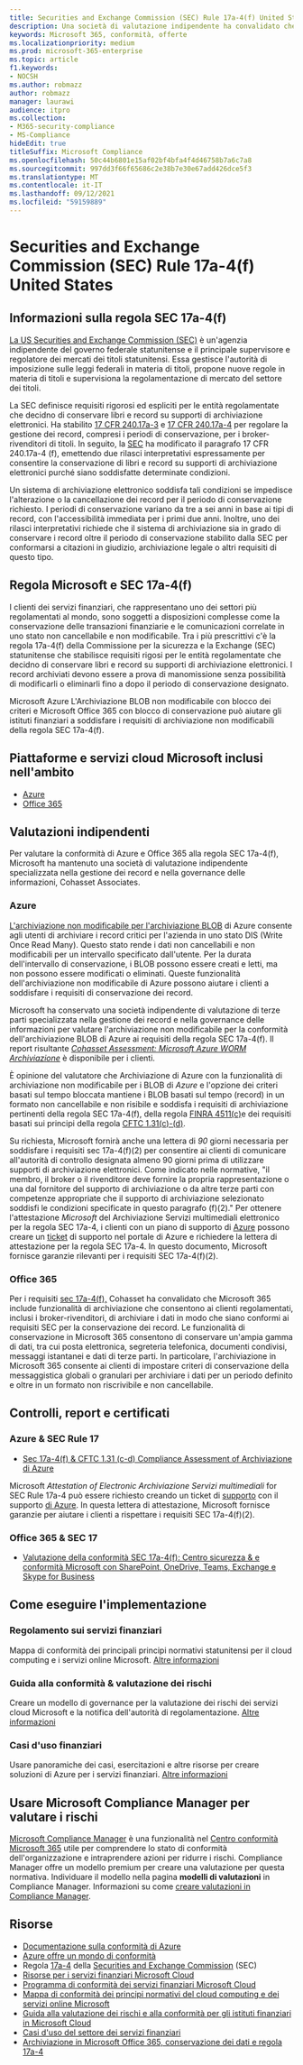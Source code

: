 ```yaml
---
title: Securities and Exchange Commission (SEC) Rule 17a-4(f) United States
description: Una società di valutazione indipendente ha convalidato che Azure e Office 365 possono aiutare le società finanziarie a soddisfare i requisiti di conservazione e archiviazione non modificabili della regola SEC 17a-4(f).
keywords: Microsoft 365, conformità, offerte
ms.localizationpriority: medium
ms.prod: microsoft-365-enterprise
ms.topic: article
f1.keywords:
- NOCSH
ms.author: robmazz
author: robmazz
manager: laurawi
audience: itpro
ms.collection:
- M365-security-compliance
- MS-Compliance
hideEdit: true
titleSuffix: Microsoft Compliance
ms.openlocfilehash: 50c44b6801e15af02bf4bfa4f4d46758b7a6c7a8
ms.sourcegitcommit: 997dd3f66f65686c2e38b7e30e67add426dce5f3
ms.translationtype: MT
ms.contentlocale: it-IT
ms.lasthandoff: 09/12/2021
ms.locfileid: "59159889"
---
```

# <a name="securities-and-exchange-commission-sec-rule-17a-4f-united-states"></a>Securities and Exchange Commission (SEC) Rule 17a-4(f) United States

## <a name="about-sec-rule-17a-4f"></a>Informazioni sulla regola SEC 17a-4(f)

[La US Securities and Exchange Commission (SEC)](https://www.sec.gov/) è un'agenzia indipendente del governo federale statunitense e il principale supervisore e regolatore dei mercati dei titoli statunitensi. Essa gestisce l'autorità di imposizione sulle leggi federali in materia di titoli, propone nuove regole in materia di titoli e supervisiona la regolamentazione di mercato del settore dei titoli.

La SEC definisce requisiti rigorosi ed espliciti per le entità regolamentate che decidno di conservare libri e record su supporti di archiviazione elettronici. Ha stabilito [17 CFR 240.17a-3](https://www.govinfo.gov/app/details/CFR-2012-title17-vol3/CFR-2012-title17-vol3-sec240-17a-3) e [17 CFR 240.17a-4](https://www.ecfr.gov/cgi-bin/text-idx?mc=true&node=pt17.4.240&rgn=div5#se17.4.240_117a_64) per regolare la gestione dei record, compresi i periodi di conservazione, per i broker-rivenditori di titoli. In seguito, la [SEC](https://www.sec.gov/rules/interp/34-47806.htm) ha modificato il paragrafo 17 CFR 240.17a-4 (f), emettendo due rilasci interpretativi espressamente per consentire la conservazione di libri e record su supporti di archiviazione elettronici purché siano soddisfatte determinate condizioni.

Un sistema di archiviazione elettronico soddisfa tali condizioni se impedisce l'alterazione o la cancellazione dei record per il periodo di conservazione richiesto. I periodi di conservazione variano da tre a sei anni in base ai tipi di record, con l'accessibilità immediata per i primi due anni. Inoltre, uno dei rilasci interpretativi richiede che il sistema di archiviazione sia in grado di conservare i record oltre il periodo di conservazione stabilito dalla SEC per conformarsi a citazioni in giudizio, archiviazione legale o altri requisiti di questo tipo.

## <a name="microsoft-and-sec-rule-17a-4f"></a>Regola Microsoft e SEC 17a-4(f)

I clienti dei servizi finanziari, che rappresentano uno dei settori più regolamentati al mondo, sono soggetti a disposizioni complesse come la conservazione delle transazioni finanziarie e le comunicazioni correlate in uno stato non cancellabile e non modificabile. Tra i più prescrittivi c'è la regola 17a-4(f) della Commissione per la sicurezza e la Exchange (SEC) statunitense che stabilisce requisiti rigosi per le entità regolamentate che decidno di conservare libri e record su supporti di archiviazione elettronici. I record archiviati devono essere a prova di manomissione senza possibilità di modificarli o eliminarli fino a dopo il periodo di conservazione designato.

Microsoft Azure L'Archiviazione BLOB non modificabile con blocco dei criteri e Microsoft Office 365 con blocco di conservazione può aiutare gli istituti finanziari a soddisfare i requisiti di archiviazione non modificabili della regola SEC 17a-4(f).

## <a name="microsoft-in-scope-cloud-platforms--services"></a>Piattaforme e servizi cloud Microsoft inclusi nell'ambito

- [Azure](https://gallery.technet.microsoft.com/Overview-of-Azure-c1be3942)
- [Office 365](https://aka.ms/Office365ComplianceOfferings)

## <a name="independent-assessments"></a>Valutazioni indipendenti

Per valutare la conformità di Azure e Office 365 alla regola SEC 17a-4(f), Microsoft ha mantenuto una società di valutazione indipendente specializzata nella gestione dei record e nella governance delle informazioni, Cohasset Associates.

### <a name="azure"></a>Azure

[L'archiviazione non modificabile per l'archiviazione BLOB](/azure/storage/blobs/storage-blob-immutable-storage) di Azure consente agli utenti di archiviare i record critici per l'azienda in uno stato DIS (Write Once Read Many). Questo stato rende i dati non cancellabili e non modificabili per un intervallo specificato dall'utente. Per la durata dell'intervallo di conservazione, i BLOB possono essere creati e letti, ma non possono essere modificati o eliminati. Queste funzionalità dell'archiviazione non modificabile di Azure possono aiutare i clienti a soddisfare i requisiti di conservazione dei record.

Microsoft ha conservato una società indipendente di valutazione di terze parti specializzata nella gestione dei record e nella governance delle informazioni per valutare l'archiviazione non modificabile per la conformità dell'archiviazione BLOB di Azure ai requisiti della regola SEC 17a-4(f). Il report risultante *[Cohasset Assessment: Microsoft Azure WORM Archiviazione](https://azure.microsoft.com/resources/azure-immutable-storage-assessment-for-sec-17a-4f-by-cohasset/)* è disponibile per i clienti.

È opinione del valutatore che Archiviazione di Azure con la funzionalità di archiviazione non  modificabile per i BLOB di *Azure* e l'opzione dei criteri basati sul tempo bloccata mantiene i BLOB basati sul tempo (record) in un formato non cancellabile e non risibile e soddisfa i requisiti di archiviazione pertinenti della regola SEC 17a-4(f), della regola [FINRA 4511(c)](offering-FINRA-4511.md)e dei requisiti basati sui principi della regola [CFTC 1.31(c)-(d)](offering-cftc-1-31-us.md).

Su richiesta, Microsoft fornirà anche una lettera di *90* giorni necessaria per soddisfare i requisiti sec 17a-4(f)(2) per consentire ai clienti di comunicare all'autorità di controllo designata almeno 90 giorni prima di utilizzare supporti di archiviazione elettronici. Come indicato nelle normative, "il membro, il broker o il rivenditore deve fornire la propria rappresentazione o una dal fornitore del supporto di archiviazione o da altre terze parti con competenze appropriate che il supporto di archiviazione selezionato soddisfi le condizioni specificate in questo paragrafo (f)(2)." Per ottenere l'attestazione *Microsoft* del Archiviazione Servizi multimediali elettronico per la regola SEC 17a-4, i clienti con un piano di supporto di [Azure](https://azure.microsoft.com/support/plans/) possono creare un [ticket](https://azure.microsoft.com/support/create-ticket/) di supporto nel portale di Azure e richiedere la lettera di attestazione per la regola SEC 17a-4. In questo documento, Microsoft fornisce garanzie rilevanti per i requisiti SEC 17a-4(f)(2).

### <a name="office-365"></a>Office 365

Per i requisiti [sec 17a-4(f),](/microsoft-365/compliance/retention-regulatory-requirements#sec-17a-4f-finra-4511c-and-cftc-131c-d) Cohasset ha convalidato che Microsoft 365 include funzionalità di archiviazione che consentono ai clienti regolamentati, inclusi i broker-rivenditori, di archiviare i dati in modo che siano conformi ai requisiti SEC per la conservazione dei record. Le funzionalità di conservazione in Microsoft 365 consentono di conservare un'ampia gamma di dati, tra cui posta elettronica, segreteria telefonica, documenti condivisi, messaggi istantanei e dati di terze parti. In particolare, l'archiviazione in Microsoft 365 consente ai clienti di impostare criteri di conservazione della messaggistica globali o granulari per archiviare i dati per un periodo definito e oltre in un formato non riscrivibile e non cancellabile.

## <a name="audits-reports-and-certificates"></a>Controlli, report e certificati

### <a name="azure--sec-rule-17"></a>Azure & SEC Rule 17

- [Sec 17a-4(f) & CFTC 1.31 (c-d) Compliance Assessment of Archiviazione di Azure](https://azure.microsoft.com/resources/azure-immutable-storage-assessment-for-sec-17a-4f-by-cohasset/)

Microsoft *Attestation of Electronic Archiviazione Servizi multimediali* for SEC Rule 17a-4 può essere richiesto creando un ticket di [supporto](https://azure.microsoft.com/support/create-ticket/) con il supporto [di Azure](https://azure.microsoft.com/support/plans/). In questa lettera di attestazione, Microsoft fornisce garanzie per aiutare i clienti a rispettare i requisiti SEC 17a-4(f)(2).

### <a name="office-365--sec-rule-17"></a>Office 365 & SEC 17

- [Valutazione della conformità SEC 17a-4(f): Centro sicurezza & e conformità Microsoft con SharePoint, OneDrive, Teams, Exchange e Skype for Business](https://servicetrust.microsoft.com/ViewPage/TrustDocumentsV3?command=Download&downloadType=Document&downloadId=2dc92867-5f83-49d8-ad04-9e7295c9e40e&tab=7f51cb60-3d6c-11e9-b2af-7bb9f5d2d913&docTab=7f51cb60-3d6c-11e9-b2af-7bb9f5d2d913_FAQ_and_White_Papers)

## <a name="how-to-implement"></a>Come eseguire l'implementazione

### <a name="financial-services-regulation"></a>Regolamento sui servizi finanziari

Mappa di conformità dei principali principi normativi statunitensi per il cloud computing e i servizi online Microsoft. [Altre informazioni](https://servicetrust.microsoft.com/ViewPage/TrustDocuments?command=Download&downloadType=Document&downloadId=5b483567-00b0-4d86-96ae-ee887dadb61c&docTab=6d000410-c9e9-11e7-9a91-892aae8839ad_Compliance_Guides)

### <a name="risk-assessment--compliance-guide"></a>Guida alla conformità & valutazione dei rischi

Creare un modello di governance per la valutazione dei rischi dei servizi cloud Microsoft e la notifica dell'autorità di regolamentazione. [Altre informazioni](https://servicetrust.microsoft.com/ViewPage/TrustDocuments?command=Download&downloadType=Document&downloadId=edee9b14-3661-4a16-ba83-c35caf672bd7&docTab=6d000410-c9e9-11e7-9a91-892aae8839ad_FAQ_and_White_Papers)

### <a name="financial-use-cases"></a>Casi d'uso finanziari

Usare panoramiche dei casi, esercitazioni e altre risorse per creare soluzioni di Azure per i servizi finanziari. [Altre informazioni](/azure/industry/financial/)

## <a name="use-microsoft-compliance-manager-to-assess-your-risk"></a>Usare Microsoft Compliance Manager per valutare i rischi

[Microsoft Compliance Manager](/microsoft-365/compliance/compliance-manager) è una funzionalità nel [Centro conformità Microsoft 365](/microsoft-365/compliance/microsoft-365-compliance-center) utile per comprendere lo stato di conformità dell'organizzazione e intraprendere azioni per ridurre i rischi. Compliance Manager offre un modello premium per creare una valutazione per questa normativa. Individuare il modello nella pagina **modelli di valutazioni** in Compliance Manager. Informazioni su come [creare valutazioni in Compliance Manager](/microsoft-365/compliance/compliance-manager-assessments).

## <a name="resources"></a>Risorse

- [Documentazione sulla conformità di Azure](/azure/compliance/)
- [Azure offre un mondo di conformità](https://azure.microsoft.com/resources/azure-enables-a-world-of-compliance/)
- Regola [17a-4](https://www.sec.gov/rules/final/34-38245.txt) della [Securities and Exchange Commission](https://www.sec.gov/) (SEC)
- [Risorse per i servizi finanziari Microsoft Cloud](https://servicetrust.microsoft.com/viewpage/financialservicesoverview)
- [Programma di conformità dei servizi finanziari Microsoft Cloud](https://aka.ms/FSCP-Print)
- [Mappa di conformità dei principi normativi del cloud computing e dei servizi online Microsoft](https://servicetrust.microsoft.com/ViewPage/TrustDocuments?command=Download&downloadType=Document&downloadId=5b483567-00b0-4d86-96ae-ee887dadb61c&docTab=6d000410-c9e9-11e7-9a91-892aae8839ad_Compliance_Guides)
- [Guida alla valutazione dei rischi e alla conformità per gli istituti finanziari in Microsoft Cloud](https://azure.microsoft.com/resources/risk-assessment-and-compliance-guide-for-financial-institutions-in-the-microsoft-cloud-/)
- [Casi d'uso del settore dei servizi finanziari](/azure/industry/financial/)
- [Archiviazione in Microsoft Office 365, conservazione dei dati e regola 17a-4](https://www.microsoft.com/microsoft-365/blog/2015/11/10/office-365-exchange-online-archiving-now-meets-sec-rule-17a-4-requirements/)
